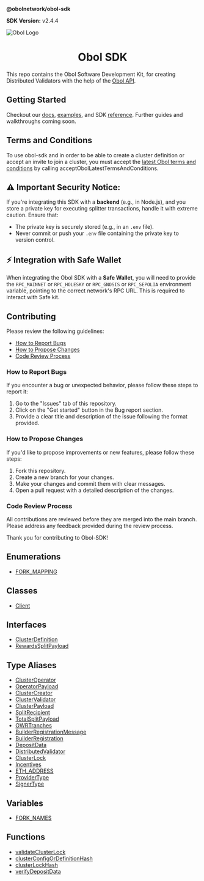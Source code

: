 **@obolnetwork/obol-sdk**

<span className="theme-doc-version-badge badge badge--secondary">
      <strong>SDK Version:</strong> v2.4.4
</span>

![Obol Logo](https://obol.org/obolnetwork.png)

<h1 align="center">Obol SDK</h1>

This repo contains the Obol Software Development Kit, for creating Distributed Validators with the help of the [Obol API](https://docs.obol.org/api).

## Getting Started

Checkout our [docs](https://docs.obol.org/docs/advanced/quickstart-sdk), [examples](https://github.com/ObolNetwork/obol-sdk-examples/), and SDK [reference](https://obolnetwork.github.io/obol-sdk). Further guides and walkthroughs coming soon.

## Terms and Conditions
To use obol-sdk and in order to be able to create a cluster definition or accept an invite to join a cluster, you must accept the [latest Obol terms and conditions](https://obol.org/terms.pdf) by calling acceptObolLatestTermsAndConditions.

## ⚠️ Important Security Notice:
If you're integrating this SDK with a **backend** (e.g., in Node.js), and you store a private key for executing splitter transactions, handle it with extreme caution. Ensure that:

- The private key is securely stored (e.g., in an `.env` file).
- Never commit or push your `.env` file containing the private key to version control.

## ⚡️ Integration with Safe Wallet

When integrating the Obol SDK with a **Safe Wallet**, you will need to provide the `RPC_MAINNET` or `RPC_HOLESKY` or `RPC_GNOSIS` or `RPC_SEPOLIA` environment variable, pointing to the correct network's RPC URL. This is required to interact with Safe kit.

## Contributing

Please review the following guidelines:

- [How to Report Bugs](#how-to-report-bugs)
- [How to Propose Changes](#how-to-propose-changes)
- [Code Review Process](#code-review-process)

### How to Report Bugs

If you encounter a bug or unexpected behavior, please follow these steps to report it:

1. Go to the "Issues" tab of this repository.
2. Click on the "Get started" button in the Bug report section.
3. Provide a clear title and description of the issue following the format provided.

### How to Propose Changes

If you'd like to propose improvements or new features, please follow these steps:

1. Fork this repository.
2. Create a new branch for your changes.
3. Make your changes and commit them with clear messages.
4. Open a pull request with a detailed description of the changes.

### Code Review Process

All contributions are reviewed before they are merged into the main branch. Please address any feedback provided during the review process.

Thank you for contributing to Obol-SDK!

## Enumerations

- [FORK\_MAPPING](enumerations/FORK_MAPPING.md)

## Classes

- [Client](classes/Client.md)

## Interfaces

- [ClusterDefinition](interfaces/ClusterDefinition.md)
- [RewardsSplitPayload](interfaces/RewardsSplitPayload.md)

## Type Aliases

- [ClusterOperator](type-aliases/ClusterOperator.md)
- [OperatorPayload](type-aliases/OperatorPayload.md)
- [ClusterCreator](type-aliases/ClusterCreator.md)
- [ClusterValidator](type-aliases/ClusterValidator.md)
- [ClusterPayload](type-aliases/ClusterPayload.md)
- [SplitRecipient](type-aliases/SplitRecipient.md)
- [TotalSplitPayload](type-aliases/TotalSplitPayload.md)
- [OWRTranches](type-aliases/OWRTranches.md)
- [BuilderRegistrationMessage](type-aliases/BuilderRegistrationMessage.md)
- [BuilderRegistration](type-aliases/BuilderRegistration.md)
- [DepositData](type-aliases/DepositData.md)
- [DistributedValidator](type-aliases/DistributedValidator.md)
- [ClusterLock](type-aliases/ClusterLock.md)
- [Incentives](type-aliases/Incentives.md)
- [ETH\_ADDRESS](type-aliases/ETH_ADDRESS.md)
- [ProviderType](type-aliases/ProviderType.md)
- [SignerType](type-aliases/SignerType.md)

## Variables

- [FORK\_NAMES](variables/FORK_NAMES.md)

## Functions

- [validateClusterLock](functions/validateClusterLock.md)
- [clusterConfigOrDefinitionHash](functions/clusterConfigOrDefinitionHash.md)
- [clusterLockHash](functions/clusterLockHash.md)
- [verifyDepositData](functions/verifyDepositData.md)
